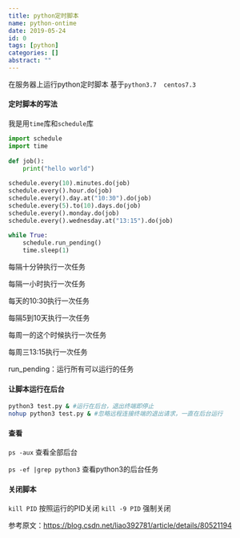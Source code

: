 ```yaml
---
title: python定时脚本
name: python-ontime
date: 2019-05-24
id: 0
tags: [python]
categories: []
abstract: ""
---
```



在服务器上运行python定时脚本
基于`python3.7  centos7.3`

<!--more-->

#### 定时脚本的写法

我是用`time`库和`schedule`库

```python
import schedule
import time
 
def job():
    print("hello world")
 
schedule.every(10).minutes.do(job)
schedule.every().hour.do(job)
schedule.every().day.at("10:30").do(job)
schedule.every(5).to(10).days.do(job)
schedule.every().monday.do(job)
schedule.every().wednesday.at("13:15").do(job)
 
while True:
    schedule.run_pending()
    time.sleep(1)
```

每隔十分钟执行一次任务

每隔一小时执行一次任务

每天的10:30执行一次任务

每隔5到10天执行一次任务 

每周一的这个时候执行一次任务

每周三13:15执行一次任务

run_pending：运行所有可以运行的任务

#### 让脚本运行在后台

```sh
python3 test.py & #运行在后台，退出终端即停止
nohup python3 test.py & #忽略远程连接终端的退出请求，一直在后台运行
```

#### 查看

`ps -aux`  查看全部后台

`ps -ef |grep python3` 查看python3的后台任务

#### 关闭脚本

`kill PID`  按照运行的PID关闭
`kill -9 PID`  强制关闭

参考原文：https://blog.csdn.net/liao392781/article/details/80521194 

